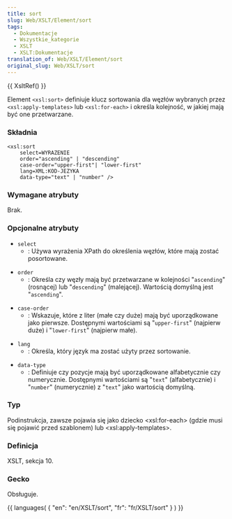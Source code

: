 ```yaml
---
title: sort
slug: Web/XSLT/Element/sort
tags:
  - Dokumentacje
  - Wszystkie_kategorie
  - XSLT
  - XSLT:Dokumentacje
translation_of: Web/XSLT/Element/sort
original_slug: Web/XSLT/sort
---
```

{{ XsltRef() }}

Element `<xsl:sort>` definiuje klucz sortowania dla węzłów wybranych przez `<xsl:apply-templates>` lub `<xsl:for-each>` i określa kolejność, w jakiej mają być one przetwarzane.

### Składnia

    <xsl:sort
    	select=WYRAZENIE
    	order="ascending" | "descending"
    	case-order="upper-first"| "lower-first"
    	lang=XML:KOD-JEZYKA
    	data-type="text" | "number" />

### Wymagane atrybuty

Brak.

### Opcjonalne atrybuty

- `select`
  - : Używa wyrażenia XPath do określenia węzłów, które mają zostać posortowane.

<!---->

- `order`
  - : Określa czy węzły mają być przetwarzane w kolejności "`ascending`" (rosnącej) lub "`descending`" (malejącej). Wartością domyślną jest "`ascending`".

<!---->

- `case-order`
  - : Wskazuje, które z liter (małe czy duże) mają być uporządkowane jako pierwsze. Dostępnymi wartościami są "`upper-first`" (najpierw duże) i "`lower-first`" (najpierw małe).

<!---->

- `lang`
  - : Określa, który język ma zostać użyty przez sortowanie.

<!---->

- `data-type`
  - : Definiuje czy pozycje mają być uporządkowane alfabetycznie czy numerycznie. Dostępnymi wartościami są "`text`" (alfabetycznie) i "`number`" (numerycznie) z "`text`" jako wartością domyślną.

### Typ

Podinstrukcja, zawsze pojawia się jako dziecko \<xsl:for-each> (gdzie musi się pojawić przed szablonem) lub \<xsl:apply-templates>.

### Definicja

XSLT, sekcja 10.

### Gecko

Obsługuje.

{{ languages( { "en": "en/XSLT/sort", "fr": "fr/XSLT/sort" } ) }}
